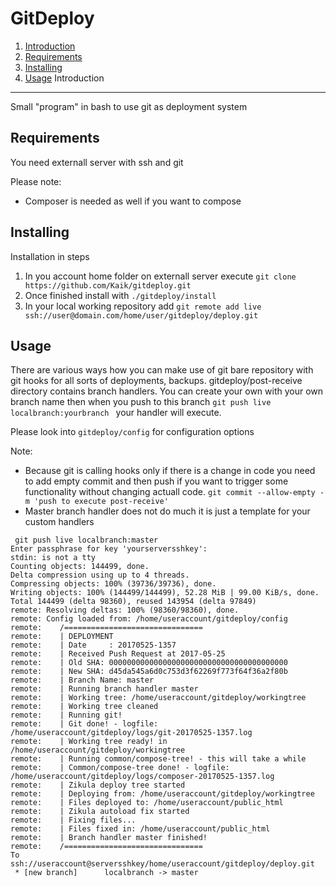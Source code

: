GitDeploy
===================================

  1. [Introduction](#introduction)
  2. [Requirements](#requirements)
  3. [Installing](#installing)
  4. [Usage](#usage)
<a name="introduction"></a>
Introduction
------------
Small "program" in bash to use git as deployment system

<a name="requirements"></a>
Requirements
------------
You need externall server with ssh and git 

Please note:

 - Composer is needed as well if you want to compose

<a name="installing"></a>
Installing
----------
Installation in steps

  1) In you account home folder on externall server execute `git clone https://github.com/Kaik/gitdeploy.git  `
  2) Once finished install with `./gitdeploy/install`
  3) In your local working repository add `git remote add live ssh://user@domain.com/home/user/gitdeploy/deploy.git`
  
 
<a name="usage"></a>
Usage
----------
There are various ways how you can make use of git bare repository with git hooks for all sorts of deployments, backups.
gitdeploy/post-receive directory contains branch handlers. You can create your own with your own branch name then when you push to this branch
`git push live localbranch:yourbranch ` your handler will execute. 

Please look into `gitdeploy/config` for configuration options

Note:
 - Because git is calling hooks only if there is a change in code you need to add empty commit and then push if you want to trigger some functionality without changing actuall code.
`git commit --allow-empty -m 'push to execute post-receive'` 
 - Master branch handler does not do much it is just a template for your custom handlers

```
 git push live localbranch:master                                                                                                                                     
Enter passphrase for key 'yourserversshkey': 
stdin: is not a tty
Counting objects: 144499, done.
Delta compression using up to 4 threads.
Compressing objects: 100% (39736/39736), done.
Writing objects: 100% (144499/144499), 52.28 MiB | 99.00 KiB/s, done.
Total 144499 (delta 98360), reused 143954 (delta 97849)
remote: Resolving deltas: 100% (98360/98360), done.                                                                                                                                                    
remote: Config loaded from: /home/useraccount/gitdeploy/config                                                                                                                                            
remote:    /===============================                                                                                                                                                            
remote:    | DEPLOYMENT                                                                                                                                                                                
remote:    | Date     : 20170525-1357                                                                                                                                                                  
remote:    | Received Push Request at 2017-05-25                                                                                                                                                       
remote:    | Old SHA: 0000000000000000000000000000000000000000                                                                                                                                         
remote:    | New SHA: d45da545a6d0c753d3f62269f773f64f36a2f80b                                                                                                                                         
remote:    | Branch Name: master                                                                                                                                                                       
remote:    | Running branch handler master                                                                                                                                                             
remote:    | Working tree: /home/useraccount/gitdeploy/workingtree                                                                                                                                        
remote:    | Working tree cleaned                                                                                                                                                                      
remote:    | Running git!                                                                                                                                                                              
remote:    | Git done! - logfile: /home/useraccount/gitdeploy/logs/git-20170525-1357.log                                                                                                                  
remote:    | Working tree ready! in /home/useraccount/gitdeploy/workingtree                                                                                                                               
remote:    | Running common/compose-tree! - this will take a while                                                                                                                                     
remote:    | Common/compose-tree done! - logfile: /home/useraccount/gitdeploy/logs/composer-20170525-1357.log                                                                                             
remote:    | Zikula deploy tree started                                                                                                                                                                
remote:    | Deploying from: /home/useraccount/gitdeploy/workingtree                                                                                                                                      
remote:    | Files deployed to: /home/useraccount/public_html                                                                                                                                             
remote:    | Zikula autoload fix started                                                                                                                                                               
remote:    | Fixing files...                                                                                                                                                                           
remote:    | Files fixed in: /home/useraccount/public_html                                                                                                                                                
remote:    | Branch handler master finished!                                                                                                                                                           
remote:    /===============================                                                                                                                                                            
To ssh://useraccount@serversshkey/home/useraccount/gitdeploy/deploy.git
 * [new branch]      localbranch -> master

```

